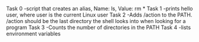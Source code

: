 Task 0 -script that creates an alias, Name: ls, Value: rm *
Task 1 -prints hello user, where user is the current Linux user
Task 2 -Adds /action to the PATH. /action should be the last directory the shell looks into when looking for a program
Task 3 -Counts the number of directories in the PATH
Task 4 -lists environment variables

